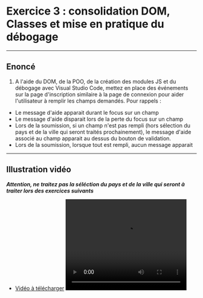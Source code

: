 # Exercice 3 : consolidation DOM, Classes et mise en pratique du débogage

---

## Enoncé

1. A l'aide du DOM, de la POO, de la création des modules JS et du débogage avec Visual Studio Code, mettez en place des événements sur la page d'inscription similaire à la page de connexion pour aider l'utilisateur à remplir les champs demandés.
Pour rappels :
- Le message d'aide apparait durant le focus sur un champ
- Le message d'aide disparait lors de la perte du focus sur un champ
- Lors de la soumission, si un champ n'est pas rempli (hors sélection du pays et de la ville qui seront traités prochainement), le message d'aide associé au champ apparait au dessus du bouton de validation.
- Lors de la soumission, lorsque tout est rempli, aucun message apparait

---

## Illustration vidéo

***Attention, ne traitez pas la séléction du pays et de la ville qui seront à traiter lors des exercices suivants***

- [Vidéo à télécharger](../ressources/videos/sign-up.mp4)
<video src="../ressources/videos/sign-up.mp4" width="320" height="240" controls></video>
